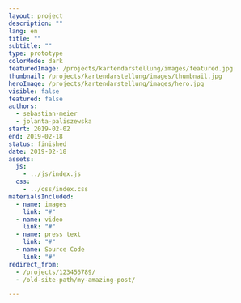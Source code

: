```yaml
---
layout: project
description: ""
lang: en
title: ""
subtitle: ""
type: prototype
colorMode: dark
featuredImage: /projects/kartendarstellung/images/featured.jpg
thumbnail: /projects/kartendarstellung/images/thumbnail.jpg
heroImage: /projects/kartendarstellung/images/hero.jpg
visible: false
featured: false
authors:
  - sebastian-meier
  - jolanta-paliszewska
start: 2019-02-02
end: 2019-02-18
status: finished
date: 2019-02-18
assets:
  js:
    - ../js/index.js
  css:
    - ../css/index.css
materialsIncluded:
  - name: images
    link: "#"
  - name: video
    link: "#"
  - name: press text
    link: "#"
  - name: Source Code
    link: "#"
redirect_from:
  - /projects/123456789/
  - /old-site-path/my-amazing-post/

---
```


